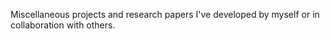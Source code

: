 Miscellaneous projects and research papers I've developed by myself or in collaboration with others.
